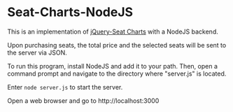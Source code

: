 # Seat-Charts-NodeJS

This is an implementation of [jQuery-Seat Charts](https://github.com/mateuszmarkowski/jQuery-Seat-Charts) with a NodeJS backend.

Upon purchasing seats, the total price and the selected seats will be sent to the server via JSON.

To run this program, install NodeJS and add it to your path.
Then, open a command prompt and navigate to the directory where "server.js" is located.

Enter `node server.js` to start the server.

Open a web browser and go to http://localhost:3000

